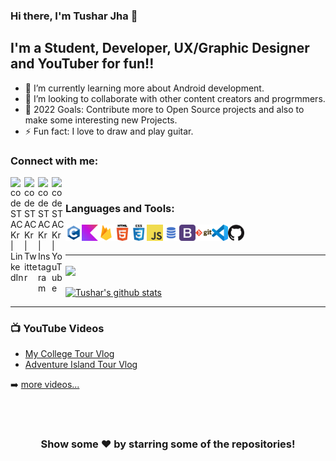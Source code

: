 ### Hi there, I'm Tushar Jha 👋
## I'm a Student, Developer, UX/Graphic Designer and YouTuber for fun!!
- 🌱 I’m currently learning more about Android development.
- 👯 I’m looking to collaborate with other content creators and progrmmers.
- 🥅 2022 Goals: Contribute more to Open Source projects and also to make some interesting new Projects. 
- ⚡ Fun fact: I love to draw and play guitar.
### Connect with me:
[<img align="left" alt="codeSTACKr | LinkedIn" width="22px" src="https://cdn.jsdelivr.net/npm/simple-icons@v3/icons/linkedin.svg" />][linkedin]
[<img align="left" alt="codeSTACKr | Twitter" width="22px" src="https://cdn.jsdelivr.net/npm/simple-icons@v3/icons/twitter.svg" />][twitter]
[<img align="left" alt="codeSTACKr | Instagram" width="22px" src="https://cdn.jsdelivr.net/npm/simple-icons@v3/icons/instagram.svg" />][instagram]
[<img align="left" alt="codeSTACKr | YouTube" width="22px" src="https://cdn.jsdelivr.net/npm/simple-icons@v3/icons/youtube.svg" />][youtube]
<br />
### Languages and Tools:
<img align="left" alt="JavaScript" width="26px" src="https://raw.githubusercontent.com/github/explore/f3e22f0dca2be955676bc70d6214b95b13354ee8/topics/c/c.png" />
<img align="left" alt="JavaScript" width="26px" src="https://raw.githubusercontent.com/github/explore/80688e429a7d4ef2fca1e82350fe8e3517d3494d/topics/kotlin/kotlin.png" />
<img align="left" alt="JavaScript" width="26px" src="https://raw.githubusercontent.com/github/explore/80688e429a7d4ef2fca1e82350fe8e3517d3494d/topics/firebase/firebase.png" />
<img align="left" alt="HTML5" width="26px" src="https://raw.githubusercontent.com/github/explore/80688e429a7d4ef2fca1e82350fe8e3517d3494d/topics/html/html.png" />
<img align="left" alt="CSS3" width="26px" src="https://raw.githubusercontent.com/github/explore/80688e429a7d4ef2fca1e82350fe8e3517d3494d/topics/css/css.png" />
<img align="left" alt="JavaScript" width="26px" src="https://raw.githubusercontent.com/github/explore/80688e429a7d4ef2fca1e82350fe8e3517d3494d/topics/javascript/javascript.png" />
<img align="left" alt="SQL" width="26px" src="https://raw.githubusercontent.com/github/explore/80688e429a7d4ef2fca1e82350fe8e3517d3494d/topics/sql/sql.png" />
<img align="left" alt="Visual Studio Code" width="26px" src="https://raw.githubusercontent.com/github/explore/80688e429a7d4ef2fca1e82350fe8e3517d3494d/topics/bootstrap/bootstrap.png" />
<img align="left" alt="Git" width="26px" src="https://raw.githubusercontent.com/github/explore/80688e429a7d4ef2fca1e82350fe8e3517d3494d/topics/git/git.png" />
<img align="left" alt="Visual Studio Code" width="26px" src="https://raw.githubusercontent.com/github/explore/80688e429a7d4ef2fca1e82350fe8e3517d3494d/topics/visual-studio-code/visual-studio-code.png" />
<img align="left" alt="GitHub" width="26px" src="https://raw.githubusercontent.com/github/explore/78df643247d429f6cc873026c0622819ad797942/topics/github/github.png" />
<br />
<br />

---

  <a href="https://github.com/tusharjha44">
  <img align="center" src="https://github-readme-stats.vercel.app/api/top-langs/?username=tusharjha44&theme=light&hide_langs_below=1" />
</a>
<br/>
<br/>
<a href="https://github.com/tusharjha44">
 <img align="center" src="https://github-readme-stats.vercel.app/api?username=tusharjha44&show_icons=true&theme=light&line_height=27" alt="Tushar's github stats"/>
</a>

---

### 📺 YouTube Videos

<!-- YOUTUBE:START -->
- [My College Tour Vlog](https://www.youtube.com/watch?v=V1I6UQ8KkQ0)
- [Adventure Island Tour Vlog](https://www.youtube.com/watch?v=2ayMvHffCvQ&t=64s)
<!-- YOUTUBE:END -->
➡️ [more videos...](https://www.youtube.com/channel/UC0bR4e2SbgEwrJvJjlfLbrA)

<br/>
<br/>

<div align="center">
 
  
### Show some ❤️ by starring some of the repositories!
</div>

[twitter]: https://twitter.com/TusharJha44
[youtube]: https://www.youtube.com/channel/UC0bR4e2SbgEwrJvJjlfLbrA
[instagram]: https://www.instagram.com/tusharjha44/
[linkedin]: https://www.linkedin.com/in/tusharjha44/
